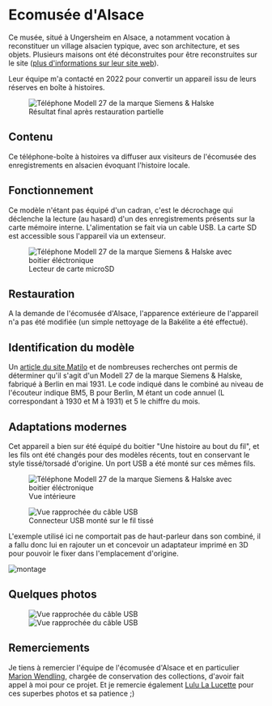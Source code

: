 # Ecomusée d'Alsace

Ce musée, situé à Ungersheim en Alsace, a notamment vocation à reconstituer un village alsacien typique, avec son architecture, et ses objets. Plusieurs maisons ont été déconstruites pour être reconstruites sur le site ([plus d'informations sur leur site web](https://www.ecomusee.alsace/)).

Leur équipe m'a contacté en 2022 pour convertir un appareil issu de leurs réserves en boîte à histoires.

<figure class="center half">
  <img alt="Téléphone Modell 27 de la marque Siemens & Halske" src="https://user-images.githubusercontent.com/1282106/187677757-ee553000-9ff1-4586-a910-51e2f617df83.jpg">
  <figcaption>Résultat final après restauration partielle</figcaption>
</figure>

## Contenu
Ce téléphone-boîte à histoires va diffuser aux visiteurs de l'écomusée des enregistrements en alsacien évoquant l'histoire locale.

## Fonctionnement
Ce modèle n'étant pas équipé d'un cadran, c'est le décrochage qui déclenche la lecture (au hasard) d'un des enregistrements présents sur la carte mémoire interne.
L'alimentation se fait via un cable USB. La carte SD est accessible sous l'appareil via un extenseur.
<figure class="center half">
  <img alt="Téléphone Modell 27 de la marque Siemens & Halske avec boitier éléctronique" src="https://user-images.githubusercontent.com/1282106/189817581-d26703e5-88fc-4bc7-b50d-1f199f8e75ef.jpg">
  <figcaption>Lecteur de carte microSD</figcaption>
</figure>

## Restauration
A la demande de l'écomusée d'Alsace, l'apparence extérieure de l'appareil n'a pas été modifiée (un simple nettoyage de la Bakélite a été effectué).

## Identification du modèle
Un [article du site Matilo](http://www.matilo.eu/3-the-phones/1926-1945-bakeliet-ww2/siemens-halske-vsa-tist-66-c4/?lang=en) et de nombreuses recherches ont permis de déterminer qu'il s'agit d'un Modell 27 de la marque Siemens & Halske, fabriqué à Berlin en mai 1931. Le code indiqué dans le combiné au niveau de l'écouteur indique BM5, B pour Berlin, M étant un code annuel (L correspondant à 1930 et M à 1931) et 5 le chiffre du mois.

## Adaptations modernes
Cet appareil a bien sur été équipé du boitier "Une histoire au bout du fil", et les fils ont été changés pour des modèles récents, tout en conservant le style tissé/torsadé d'origine. Un port USB a été monté sur ces mêmes fils.

<figure class="center half">
  <img alt="Téléphone Modell 27 de la marque Siemens & Halske avec boitier éléctronique" src="https://user-images.githubusercontent.com/1282106/189817391-df44dbb9-5000-4cf4-9fb0-1395978df402.jpg">
  <figcaption>Vue intérieure</figcaption>
</figure>
<figure class="center half">
  <img alt="Vue rapprochée du câble USB" src="https://user-images.githubusercontent.com/1282106/189816057-a8ab63c6-da5f-4de5-89a0-2ddfe0c20417.jpg">
  <figcaption>Connecteur USB monté sur le fil tissé</figcaption>
</figure>

L'exemple utilisé ici ne comportait pas de haut-parleur dans son combiné, il a fallu donc lui en rajouter un et concevoir un adaptateur imprimé en 3D pour pouvoir le fixer dans l'emplacement d'origine.

![montage](https://user-images.githubusercontent.com/1282106/187081459-62cb4a89-08d1-4c11-86b8-980a5f6e7769.jpg)

## Quelques photos
<figure class="center half">
  <img alt="Vue rapprochée du câble USB" src="https://user-images.githubusercontent.com/1282106/189816493-2f6cd406-963d-4ddd-a1c0-96543e74e96d.jpg">
  <img alt="Vue rapprochée du câble USB" src="https://user-images.githubusercontent.com/1282106/189816933-a04a24d8-b040-41dd-9d09-437a9dd19589.jpg">
</figure>

## Remerciements
Je tiens à remercier l'équipe de l'écomusée d'Alsace et en particulier [Marion Wendling](https://www.linkedin.com/in/marion-wendling/), chargée de conservation des collections, d'avoir fait appel à moi pour ce projet. Et je remercie également [Lulu La Lucette](https://lululalucette.com) pour ces superbes photos et sa patience ;)
